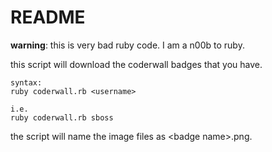 # README

**warning**: this is very bad ruby code.  I am a n00b to ruby.

this script will download the coderwall badges that you have.

	syntax:
	ruby coderwall.rb <username>
	
	i.e. 
	ruby coderwall.rb sboss

the script will name the image files as \<badge name\>.png.
